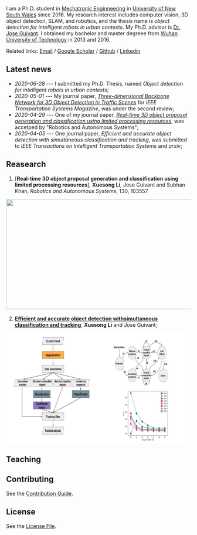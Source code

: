 I am a Ph.D. student in [Mechatronic Enginneering](https://www.engineering.unsw.edu.au/study-with-us/undergraduate-degrees/mechatronic-engineering) in [University of New South Wales](https://www.unsw.edu.au/) since 2016. My research interest includes computer vision, 3D object detection, SLAM, and robotics, and the thesis name is *object detection for intelligent robots in urban contexts*. My Ph.D. advisor is [Dr. Jose Guivant](https://scholar.google.com.au/citations?user=_4IB14IAAAAJ&hl=en). I obtained my bachelor and master degreee from [Wuhan University of Technology](http://english.whut.edu.cn/) in 2013 and 2016.


Related links: [Email](xuesong.li@unsw.edu.au) / [Google Scholar](https://scholar.google.com/citations?user=HIeMGxcAAAAJ) / [Github](https://github.com/Benzlxs) / [Linkedin](https://www.linkedin.com/in/xuesong-li-a0b23516b/)



## Latest news
* *2020-06-28* --- I submitted my Ph.D. Thesis, named *Object detection for intelligent robots in urban contexts*;
* *2020-05-01* --- My journal paper, *[Three-dimensional Backbone Network for 3D Object Detection in Traffic Scenes](https://arxiv.org/abs/1901.08373)* for *IEEE Transportation Systems Magazine*, was under the second review;
* *2020-04-29* --- One of my journal paper, *[Real-time 3D object proposal generation and classification using limited processing resources](https://www.sciencedirect.com/science/article/pii/S0921889020303973)*, was accetped by "Robotics and Autonomous Systems";
* *2020-04-05* --- One journal paper, *Efficient and accurate object detection with simultaneous classification and tracking*, was submitted to *IEEE Transactions on Intelligent Transportation Systems* and *arxiv*;

## Reasearch
1. [**Real-time 3D object proposal generation and classification using limited processing resources**], **Xuesong Li**, Jose Guivant and Subhan Khan, *Robotics and Autonomous Systems*, 130, 103557 
<img src="https://github.com/Benzlxs/benzlxs.github.io/blob/master/image/30.gif" width="800" height="300">

2. [**Efficient and accurate object detection withsimultaneous classification and tracking**](https://arxiv.org/abs/1901.08373), **Xuesong Li** and Jose Guivant; 
<img src="https://github.com/Benzlxs/benzlxs.github.io/blob/master/image/pag_figure.png" width="800" height="300">

 





## Teaching



## Contributing

See the [Contribution Guide](./CONTRIBUTING.md).

## License

See the [License File](./LICENSE.md).
